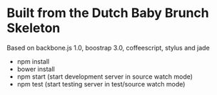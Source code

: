 Built from the Dutch Baby Brunch Skeleton
==========================

Based on backbone.js 1.0, boostrap 3.0, coffeescript, stylus and jade

  * npm install
  * bower install
  * npm start (start development server in source watch mode) 
  * npm test (start testing server in test/source watch mode) 
